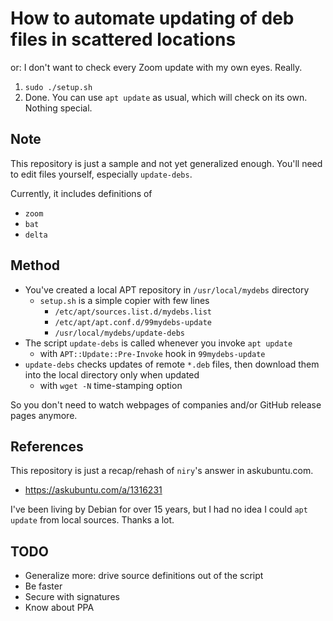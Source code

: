 # How to automate updating of deb files in scattered locations

or: I don't want to check every Zoom update with my own eyes. Really.

1. `sudo ./setup.sh`
2. Done. You can use `apt update` as usual, which will check on its own. Nothing special.

## Note

This repository is just a sample and not yet generalized enough. You'll need to edit files
yourself, especially `update-debs`.

Currently, it includes definitions of

* `zoom`
* `bat`
* `delta`

## Method

* You've created a local APT repository in `/usr/local/mydebs` directory
  * `setup.sh` is a simple copier with few lines
    * `/etc/apt/sources.list.d/mydebs.list`
    * `/etc/apt/apt.conf.d/99mydebs-update`
    * `/usr/local/mydebs/update-debs`
* The script `update-debs` is called whenever you invoke `apt update`
  * with `APT::Update::Pre-Invoke` hook in `99mydebs-update`
* `update-debs` checks updates of remote `*.deb` files, then download them into the local
  directory only when updated
  * with `wget -N` time-stamping option

So you don't need to watch webpages of companies and/or GitHub release pages anymore.

## References

This repository is just a recap/rehash of `niry`'s answer in askubuntu.com.

* https://askubuntu.com/a/1316231

I've been living by Debian for over 15 years, but I had no idea I could `apt update` from
local sources. Thanks a lot.

## TODO

* Generalize more: drive source definitions out of the script
* Be faster
* Secure with signatures
* Know about PPA
